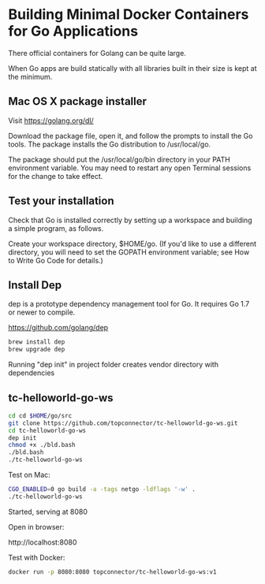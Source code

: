 
# Building Minimal Docker Containers for Go Applications

There official containers for Golang can be quite large. 

When Go apps are build statically with all libraries built in their size 
is kept at the minimum.

## Mac OS X package installer

Visit https://golang.org/dl/

Download the package file, open it, and follow the prompts to install the Go tools. The package installs the Go distribution to /usr/local/go.

The package should put the /usr/local/go/bin directory in your PATH environment variable. You may need to restart any open Terminal sessions for the change to take effect.

## Test your installation
Check that Go is installed correctly by setting up a workspace and building a simple program, as follows.

Create your workspace directory, $HOME/go. (If you'd like to use a different directory, you will need to set the GOPATH environment variable; see How to Write Go Code for details.)

## Install Dep

dep is a prototype dependency management tool for Go. It requires Go 1.7 or newer to compile.

https://github.com/golang/dep

```bash
brew install dep
brew upgrade dep
```

Running "dep init" in project folder creates vendor directory with dependencies

## tc-helloworld-go-ws

```bash
cd cd $HOME/go/src
git clone https://github.com/topconnector/tc-helloworld-go-ws.git 
cd tc-helloworld-go-ws
dep init
chmod +x ./bld.bash
./bld.bash
./tc-helloworld-go-ws
```

Test on Mac:

```bash
CGO_ENABLED=0 go build -a -tags netgo -ldflags '-w' .
./tc-helloworld-go-ws
```
Started, serving at 8080

Open in browser:

http://localhost:8080

Test with Docker:

```bash
docker run -p 8080:8080 topconnector/tc-helloworld-go-ws:v1
```
